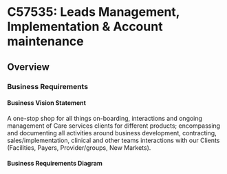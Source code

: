 # C57535: Leads Management, Implementation & Account maintenance

## Overview
### Business Requirements
#### Business Vision Statement
A one-stop shop for all things on-boarding, interactions and ongoing management of Care services clients for different products; encompassing and documenting all activities around business development, contracting, sales/implementation, clinical and other teams interactions with our Clients (Facilities, Payers, Provider/groups, New Markets). 

#### Business Requirements Diagram




